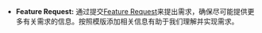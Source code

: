 - **Feature Request:**
通过提交[Feature Request](https://github.com/vikadata/vikadata/issues/new?assignees=&labels=type%2Ffeature&template=feature_request.md&title=feat%3A+As+a+user%2C+I+want+to+...%2C+so+that+...)来提出需求，确保尽可能提供更多有关需求的信息。按照模版添加相关信息有助于我们理解并实现需求。